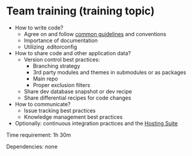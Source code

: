 # Team training (training topic)



- How to write code?
	- Agree on and follow [common guidelines](../../DevelopmentGuidelines/) and conventions
	- Importance of documentation
	- Utilizing .editorconfig
- How to share code and other application data?
	- Version control best practices:
		- Branching strategy
		- 3rd party modules and themes in submodules or as packages
		- Main repo
		- Proper exclusion filters
	- Share dev database snapshot or dev recipe
	- Share differential recipes for code changes
- How to communicate?
	- Issue tracking best practices
	- Knowledge management best practices
- Optionally: continuous integration practices and the [Hosting Suite](https://dotnest.com/knowledge-base/topics/lombiq-hosting-suite)

Time requirement: 1h 30m

Dependencies: none